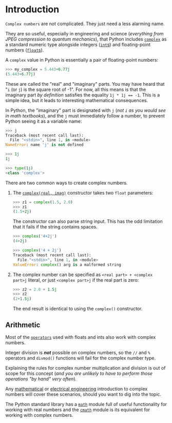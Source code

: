 # Introduction

`Complex numbers` are not complicated.
They just need a less alarming name.

They are so useful, especially in engineering and science (_everything from JPEG compression to quantum mechanics_), that Python includes [`complex`][complex] as a standard numeric type alongside integers ([`int`s][ints]) and floating-point numbers ([`float`s][floats]).

A `complex` value in Python is essentially a pair of floating-point numbers:

```python
>>> my_complex = 5.443+6.77j
(5.443+6.77j)
```

These are called the "real" and "imaginary" parts.
You may have heard that "`i` (or `j`) is the square root of -1".
For now, all this means is that the imaginary part _by definition_ satisfies the equality `1j * 1j == -1`.
This is a simple idea, but it leads to interesting mathematical consequences.

In Python, the "imaginary" part is designated with `j` (_not `i` as you would see in math textbooks_), and
the `j` must immediately follow a number, to prevent Python seeing it as a variable name:


```python
>>> j
Traceback (most recent call last):
  File "<stdin>", line 1, in <module>
NameError: name 'j' is not defined

>>> 1j
1j

>>> type(1j)
<class 'complex'>
```


There are two common ways to create complex numbers.

1) The [`complex(real, imag)`][complex] constructor takes two `float` parameters:

    ```python
    >>> z1 = complex(1.5, 2.0)
    >>> z1
    (1.5+2j)
    ```

    The constructor can also parse string input.
    This has the odd limitation that it fails if the string contains spaces.

    ```python
    >>> complex('4+2j')
    (4+2j)
    
    >>> complex('4 + 2j')
    Traceback (most recent call last):
      File "<stdin>", line 1, in <module>
    ValueError: complex() arg is a malformed string
    ```


2) The complex number can be specified as `<real part> + <complex part>j` literal, or just `<complex part>j` if the real part is zero:


    ```python
    >>> z2 = 2.0 + 1.5j
    >>> z2
    (2+1.5j)
    ```
    The end result is identical to using the `complex()` constructor.


## Arithmetic

Most of the [`operators`][operators] used with floats and ints also work with complex numbers.

Integer division is _**not**_ possible on complex numbers, so the `//` and `%` operators and `divmod()` functions will fail for the complex number type.

Explaining the rules for complex number multiplication and division is out of scope for this concept (_and you are unlikely to have to perform those operations "by hand" very often_).

Any [mathematical][math-complex] or [electrical engineering][engineering-complex] introduction to complex numbers will cover these scenarios, should you want to dig into the topic.

The Python standard library has a [`math`][math-module] module full of useful functionality for working with real numbers and the [`cmath`][cmath] module is its equivalent for working with complex numbers.


[cmath]: https://docs.python.org/3/library/cmath.html
[complex]: https://docs.python.org/3/library/functions.html#complex
[engineering-complex]: https://www.khanacademy.org/science/electrical-engineering/ee-circuit-analysis-topic/ee-ac-analysis/v/ee-complex-numbers
[floats]: https://docs.python.org/3/library/functions.html#float
[ints]: https://docs.python.org/3/library/functions.html#int
[math-complex]: https://www.nagwa.com/en/videos/143121736364/
[math-module]: https://docs.python.org/3/library/math.html
[operators]: https://docs.python.org/3/library/stdtypes.html#numeric-types-int-float-complex
